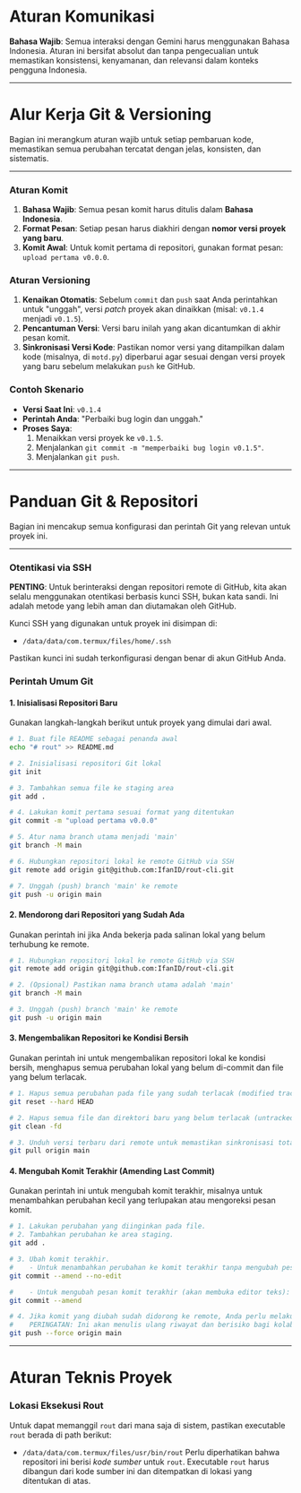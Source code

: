 # Aturan Komunikasi
**Bahasa Wajib**: Semua interaksi dengan Gemini harus menggunakan Bahasa Indonesia. Aturan ini bersifat absolut dan tanpa pengecualian untuk memastikan konsistensi, kenyamanan, dan relevansi dalam konteks pengguna Indonesia.

---

# Alur Kerja Git & Versioning

Bagian ini merangkum aturan wajib untuk setiap pembaruan kode, memastikan semua perubahan tercatat dengan jelas, konsisten, dan sistematis.

---

### Aturan Komit
1.  **Bahasa Wajib**: Semua pesan komit harus ditulis dalam **Bahasa Indonesia**.
2.  **Format Pesan**: Setiap pesan harus diakhiri dengan **nomor versi proyek yang baru**.
3.  **Komit Awal**: Untuk komit pertama di repositori, gunakan format pesan: `upload pertama v0.0.0`.

### Aturan Versioning
1.  **Kenaikan Otomatis**: Sebelum `commit` dan `push` saat Anda perintahkan untuk "unggah", versi *patch* proyek akan dinaikkan (misal: `v0.1.4` menjadi `v0.1.5`).
2.  **Pencantuman Versi**: Versi baru inilah yang akan dicantumkan di akhir pesan komit.
3.  **Sinkronisasi Versi Kode**: Pastikan nomor versi yang ditampilkan dalam kode (misalnya, di `motd.py`) diperbarui agar sesuai dengan versi proyek yang baru sebelum melakukan `push` ke GitHub.

### Contoh Skenario
-   **Versi Saat Ini**: `v0.1.4`
-   **Perintah Anda**: "Perbaiki bug login dan unggah."
-   **Proses Saya**:
    1.  Menaikkan versi proyek ke `v0.1.5`.
    2.  Menjalankan `git commit -m "memperbaiki bug login v0.1.5"`.
    3.  Menjalankan `git push`.

---

# Panduan Git & Repositori

Bagian ini mencakup semua konfigurasi dan perintah Git yang relevan untuk proyek ini.

---

### Otentikasi via SSH
**PENTING**: Untuk berinteraksi dengan repositori remote di GitHub, kita akan selalu menggunakan otentikasi berbasis kunci SSH, bukan kata sandi. Ini adalah metode yang lebih aman dan diutamakan oleh GitHub.

Kunci SSH yang digunakan untuk proyek ini disimpan di:
-   `/data/data/com.termux/files/home/.ssh`

Pastikan kunci ini sudah terkonfigurasi dengan benar di akun GitHub Anda.

### Perintah Umum Git

#### 1. Inisialisasi Repositori Baru
Gunakan langkah-langkah berikut untuk proyek yang dimulai dari awal.

```bash
# 1. Buat file README sebagai penanda awal
echo "# rout" >> README.md

# 2. Inisialisasi repositori Git lokal
git init

# 3. Tambahkan semua file ke staging area
git add .

# 4. Lakukan komit pertama sesuai format yang ditentukan
git commit -m "upload pertama v0.0.0"

# 5. Atur nama branch utama menjadi 'main'
git branch -M main

# 6. Hubungkan repositori lokal ke remote GitHub via SSH
git remote add origin git@github.com:IfanID/rout-cli.git

# 7. Unggah (push) branch 'main' ke remote
git push -u origin main
```

#### 2. Mendorong dari Repositori yang Sudah Ada
Gunakan perintah ini jika Anda bekerja pada salinan lokal yang belum terhubung ke remote.

```bash
# 1. Hubungkan repositori lokal ke remote GitHub via SSH
git remote add origin git@github.com:IfanID/rout-cli.git

# 2. (Opsional) Pastikan nama branch utama adalah 'main'
git branch -M main

# 3. Unggah (push) branch 'main' ke remote
git push -u origin main
```

#### 3. Mengembalikan Repositori ke Kondisi Bersih
Gunakan perintah ini untuk mengembalikan repositori lokal ke kondisi bersih, menghapus semua perubahan lokal yang belum di-commit dan file yang belum terlacak.

```bash
# 1. Hapus semua perubahan pada file yang sudah terlacak (modified tracked files)
git reset --hard HEAD

# 2. Hapus semua file dan direktori baru yang belum terlacak (untracked files/dirs)
git clean -fd

# 3. Unduh versi terbaru dari remote untuk memastikan sinkronisasi total
git pull origin main
```

#### 4. Mengubah Komit Terakhir (Amending Last Commit)
Gunakan perintah ini untuk mengubah komit terakhir, misalnya untuk menambahkan perubahan kecil yang terlupakan atau mengoreksi pesan komit.

```bash
# 1. Lakukan perubahan yang diinginkan pada file.
# 2. Tambahkan perubahan ke area staging.
git add .

# 3. Ubah komit terakhir.
#    - Untuk menambahkan perubahan ke komit terakhir tanpa mengubah pesan:
git commit --amend --no-edit

#    - Untuk mengubah pesan komit terakhir (akan membuka editor teks):
git commit --amend

# 4. Jika komit yang diubah sudah didorong ke remote, Anda perlu melakukan force push.
#    PERINGATAN: Ini akan menulis ulang riwayat dan berisiko bagi kolaborator lain.
git push --force origin main
```

---

# Aturan Teknis Proyek

### Lokasi Eksekusi Rout
Untuk dapat memanggil `rout` dari mana saja di sistem, pastikan executable `rout` berada di path berikut:
- `/data/data/com.termux/files/usr/bin/rout`
Perlu diperhatikan bahwa repositori ini berisi *kode sumber* untuk `rout`. Executable `rout` harus dibangun dari kode sumber ini dan ditempatkan di lokasi yang ditentukan di atas.